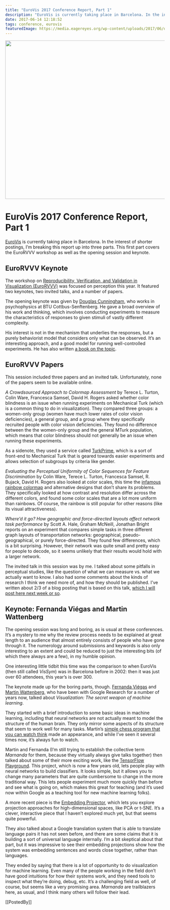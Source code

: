 ```yaml
---
title: "EuroVis 2017 Conference Report, Part 1"
description: "EuroVis is currently taking place in Barcelona. In the interest of shorter postings, I’m breaking this report up into three parts. This first part covers the EuroRVVV workshop as well as the opening session and keynote."
date: 2017-06-14 12:18:52
tags: conference, eurovis
featuredImage: https://media.eagereyes.org/wp-content/uploads/2017/06/dragon-gate.jpg
---
```


<p align="center"><img src="https://media.eagereyes.org/wp-content/uploads/2017/06/dragon-gate.jpg" width="720" height="500" /></p>

# EuroVis 2017 Conference Report, Part 1

<a href="http://eurovis2017.virvig.es">EuroVis</a> is currently taking place in Barcelona. In the interest of shorter postings, I’m breaking this report up into three parts. This first part covers the EuroRVVV workshop as well as the opening session and keynote.

## EuroRVVV Keynote

The workshop on <a href="http://www.eurorvvv.org">Reproducibility, Verification, and Validation in Visualization (EuroRVVV)</a> was focused on perception this year. It featured two keynotes, two invited talks, and a number of papers.

The opening keynote was given by <a href="https://www.b-tu.de/en/graphic-systems">Douglas Cunningham</a>, who works in psychophysics at BTU Cottbus-Senftenberg. He gave a broad overview of his work and thinking, which involves conducting experiments to measure the characteristics of responses to given stimuli of vastly different complexity.

His interest is not in the mechanism that underlies the responses, but a purely behaviorist model that considers only what can be observed. It’s an interesting approach, and a good model for running well-controlled experiments. He has also written <a href="https://www.crcpress.com/Experimental-Design-From-User-Studies-to-Psychophysics/Cunningham-Wallraven/p/book/9781568814681">a book on the topic</a>.

## EuroRVVV Papers

This session included three papers and an invited talk. Unfortunately, none of the papers seem to be available online.

<em>A Crowdsourced Approach to Colormap Assessment</em> by Terece L. Turton, Colin Ware, Francesca Samsel, David H. Rogers asked whether color blindness is an issue when running experiments on Mechanical Turk (which is a common thing to do in visualization). They compared three groups: a women-only group (women have much lower rates of color vision deficiencies), a general group, and a group where they specifically recruited people with color vision deficiencies. They found no difference between the the women-only group and the general MTurk population, which means that color blindness should not generally be an issue when running these experiments.

As a sidenote, they used a service called <a href="https://www.turkprime.com">TurkPrime</a>, which is a sort of front-end to Mechanical Turk that is geared towards easier experiments and allows selection of subgroups by criteria like gender.

<em>Evaluating the Perceptual Uniformity of Color Sequences for Feature Discrimination</em> by Colin Ware, Terece L. Turton, Francesca Samsel, R. Bujack, David H. Rogers also looked at color scales, this time the <a href="/basics/rainbow-color-map">infamous rainbow colormap</a> and alternative designs that don’t share its problems. They specifically looked at how contrast and resolution differ across the different colors, and found some color scales that are a lot more uniform than rainbows. Of course, the rainbow is still popular for other reasons (like its visual attractiveness).

<em>Where’d it go? How geographic and force-directed layouts affect network task performance</em> by Scott A. Hale, Graham McNeill, Jonathan Bright reports on an experiment that compares simple tasks in three different graph layouts of transportation networks: geographical, pseudo-geographical, or purely force-directed. They found few differences, which is a bit surprising. However, their network was quite small and pretty easy for people to decode, so it seems unlikely that their results would hold with a larger network.

The invited talk in this session was by me. I talked about some pitfalls in perceptual studies, like the question of what we can measure vs. what we actually want to know. I also had some comments about the kinds of research I think we need more of, and how they should be published. I’ve written about 2/3 of a blog posting that is based on this talk, <a href="/blog/2017/building-bridges-between-insular-infovis-papers">which I will post here next week or so</a>.

## Keynote: Fernanda Viégas and Martin Wattenberg

The opening session was long and boring, as is usual at these conferences. It’s a mystery to me why the review process needs to be explained at great length to an audience that almost entirely consists of people who have gone through it. The numerology around submissions and keywords is also only interesting to an extent and could be reduced to just the interesting bits (of which there always are a few), in my humble opinion.

One interesting little tidbit this time was the comparison to when EuroVis (then still called <em>VisSym</em>) was in Barcelona before in 2002: then it was just over 60 attendees, this year’s is over 300.

The keynote made up for the boring parts, though. <a href="https://research.google.com/pubs/FernandaViegas.html">Fernanda Viégas</a> and <a href="https://research.google.com/pubs/MartinWattenberg.html">Martin Wattenberg</a>, who have been with Google Research for a number of years now, talked about <em>Visualization: The secret weapon of machine learning</em>.

They started with a brief introduction to some basic ideas in machine learning, including that neural networks are not actually meant to model the structure of the human brain. They only mirror some aspects of its structure that seem to work well for many tasks. Martin’s <a href="http://www.bewitched.com/chess/">simple chess program that you can watch think</a> made an appearance, and while I’ve seen it several times now, it’s always fun to watch.

Martin and Fernanda (I’m still trying to establish the collective term <em>Marnanda</em> for them, because they virtually always give talks together) then talked about some of their more exciting work, like the <a href="http://playground.tensorflow.org">TensorFlow Playground</a>. This project, which is now a few years old, lets people play with neural networks to build classifiers. It looks simple, but it allows you to change many parameters that are quite cumbersome to change in the more traditional way. This lets people experiment much more quickly than before and see what is going on, which makes this great for teaching (and it’s used now within Google as a teaching tool for new machine learning folks).

A more recent piece is the <a href="http://projector.tensorflow.org">Embedding Projector</a>, which lets you explore projection approaches for high-dimensional spaces, like PCA or t-SNE. It’s a clever, interactive piece that I haven’t explored much yet, but that seems quite powerful.

They also talked about a Google translation system that is able to translate language pairs it has not seen before, and there are some claims that it is building a sort of universal language internally. I’m a bit skeptical about that part, but it was impressive to see their embedding projections show how the system was embedding sentences and words close together, rather than languages.

They ended by saying that there is a lot of opportunity to do visualization for machine learning. Even many of the people working in the field don’t have good intuitions for how their systems work, and they need tools to inspect what they’re doing, debug, etc. It’s a challenging field as well, of course, but seems like a very promising area. <em>Marnanda</em> are trailblazers here, as usual, and I think many others will follow their lead.

[[PostedBy]]

